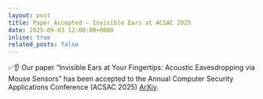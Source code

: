 ```yaml
---
layout: post
title: Paper Accepted — Invisible Ears at ACSAC 2025
date: 2025-09-03 12:00:00+0000
inline: true
related_posts: false
---
```


✅👂 Our paper “Invisible Ears at Your Fingertips: Acoustic Eavesdropping via Mouse Sensors” has been accepted to the Annual Computer Security Applications Conference (ACSAC 2025) [ArXiv](https://arxiv.org/abs/2509.13581).
